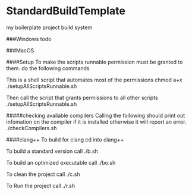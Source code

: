 # StandardBuildTemplate
my boilerplate project build system

###Windows
todo

###MacOS

####Setup
To make the scripts runnable permission must be granted to them. do the following commands

This is a shell script that automates most of the permissions
chmod a+x ./setupAllScriptsRunnable.sh

Then call the script that grants permissions to all other scripts
./setupAllScriptsRunnable.sh

#####checking available compilers
Calling the following should print out infomation on the compiler if it is installed
otherwise it will report an error.
./checkCompilers.sh

####clang++
To build for clang cd into clang++

To build a standard version call
./b.sh

To build an optimized executable call
./bo.sh

To clean the project call
./c.sh

To Run the project call
./r.sh

